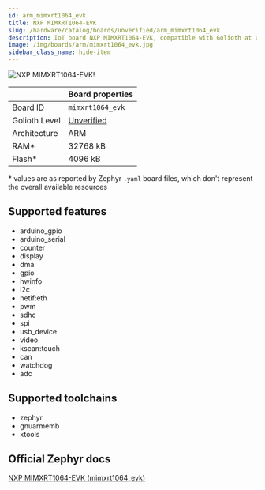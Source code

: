 ```yaml
---
id: arm_mimxrt1064_evk
title: NXP MIMXRT1064-EVK
slug: /hardware/catalog/boards/unverified/arm_mimxrt1064_evk
description: IoT board NXP MIMXRT1064-EVK, compatible with Golioth at unverified level.
image: /img/boards/arm/mimxrt1064_evk.jpg
sidebar_class_name: hide-item
---
```


[//]: # (This is an auto-generated file, do not edit! Changes to it will be lost upon re-generation)

![NXP MIMXRT1064-EVK!](/img/boards/arm/mimxrt1064_evk.jpg "NXP MIMXRT1064-EVK")

|                | Board properties     |
| -------------  | -------------------- |
| Board ID       | `mimxrt1064_evk` |
| Golioth Level  | [Unverified](/hardware#unverified-boards) |
| Architecture   | ARM |
| RAM*           | 32768 kB |
| Flash*         | 4096 kB |

\* values are as reported by Zephyr `.yaml` board files, which don't represent the overall available resources



## Supported features

* arduino_gpio
* arduino_serial
* counter
* display
* dma
* gpio
* hwinfo
* i2c
* netif:eth
* pwm
* sdhc
* spi
* usb_device
* video
* kscan:touch
* can
* watchdog
* adc

## Supported toolchains

* zephyr
* gnuarmemb
* xtools

## Official Zephyr docs

[NXP MIMXRT1064-EVK (mimxrt1064_evk)](https://docs.zephyrproject.org/latest/boards/arm/mimxrt1064_evk/doc/index.html)
